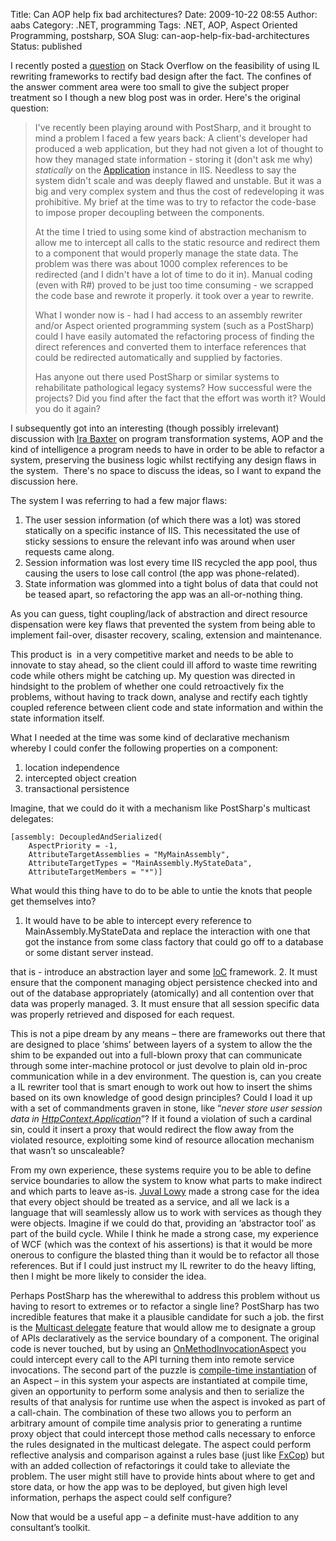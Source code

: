 Title: Can AOP help fix bad architectures?
Date: 2009-10-22 08:55
Author: aabs
Category: .NET, programming
Tags: .NET, AOP, Aspect Oriented Programming, postsharp, SOA
Slug: can-aop-help-fix-bad-architectures
Status: published

I recently posted a [question](http://stackoverflow.com/questions/1541697/refactoring-nasty-legacy-systems-via-aop-or-other-automated-means) on Stack Overflow on the feasibility of using IL rewriting frameworks to rectify bad design after the fact. The confines of the answer comment area were too small to give the subject proper treatment so I though a new blog post was in order. Here's the original question:

> I've recently been playing around with PostSharp, and it brought to mind a problem I faced a few years back: A client's developer had produced a web application, but they had not given a lot of thought to how they managed state information - storing it (don't ask me why) *statically* on the [Application](http://msdn.microsoft.com/en-us/library/system.web.httpapplicationstate.aspx) instance in IIS. Needless to say the system didn't scale and was deeply flawed and unstable. But it was a big and very complex system and thus the cost of redeveloping it was prohibitive. My brief at the time was to try to refactor the code-base to impose proper decoupling between the components.
>
> At the time I tried to using some kind of abstraction mechanism to allow me to intercept all calls to the static resource and redirect them to a component that would properly manage the state data. The problem was there was about 1000 complex references to be redirected (and I didn't have a lot of time to do it in). Manual coding (even with R\#) proved to be just too time consuming - we scrapped the code base and rewrote it properly. it took over a year to rewrite.
>
> What I wonder now is - had I had access to an assembly rewriter and/or Aspect oriented programming system (such as a PostSharp) could I have easily automated the refactoring process of finding the direct references and converted them to interface references that could be redirected automatically and supplied by factories.
>
> Has anyone out there used PostSharp or similar systems to rehabilitate pathological legacy systems? How successful were the projects? Did you find after the fact that the effort was worth it? Would you do it again?

I subsequently got into an interesting (though possibly irrelevant) discussion with [Ira Baxter](http://stackoverflow.com/users/120163/ira-baxter) on program transformation systems, AOP and the kind of intelligence a program needs to have in order to be able to refactor a system, preserving the business logic whilst rectifying any design flaws in the system.  There's no space to discuss the ideas, so I want to expand the discussion here.

The system I was referring to had a few major flaws:

1.  The user session information (of which there was a lot) was stored statically on a specific instance of IIS. This necessitated the use of sticky sessions to ensure the relevant info was around when user requests came along.
2.  Session information was lost every time IIS recycled the app pool, thus causing the users to lose call control (the app was phone-related).
3.  State information was glommed into a tight bolus of data that could not be teased apart, so refactoring the app was an all-or-nothing thing.

As you can guess, tight coupling/lack of abstraction and direct resource dispensation were key flaws that prevented the system from being able to implement fail-over, disaster recovery, scaling, extension and maintenance.

This product is  in a very competitive market and needs to be able to innovate to stay ahead, so the client could ill afford to waste time rewriting code while others might be catching up. My question was directed in hindsight to the problem of whether one could retroactively fix the problems, without having to track down, analyse and rectify each tightly coupled reference between client code and state information and within the state information itself.

What I needed at the time was some kind of declarative mechanism whereby I could confer the following properties on a component:

1.  location independence
2.  intercepted object creation
3.  transactional persistence

Imagine, that we could do it with a mechanism like PostSharp's multicast delegates:

``` {.code}
[assembly: DecoupledAndSerialized(    
    AspectPriority = -1,
    AttributeTargetAssemblies = "MyMainAssembly",
    AttributeTargetTypes = "MainAssembly.MyStateData",
    AttributeTargetMembers = "*")]
```

[](http://11011.net/software/vspaste)

What would this thing have to do to be able to untie the knots that people get themselves into?

1.  It would have to be able to intercept every reference to MainAssembly.MyStateData and replace the interaction with one that got the instance from some class factory that could go off to a database or some distant server instead.  
     
   that is - introduce an abstraction layer and some [IoC](http://en.wikipedia.org/wiki/Inversion_of_Control) framework.
2.  It must ensure that the component managing object persistence checked into and out of the database appropriately (atomically) and all contention over that data was properly managed.
3.  It must ensure that all session specific data was properly retrieved and disposed for each request.

This is not a pipe dream by any means – there are frameworks out there that are designed to place ‘shims’ between layers of a system to allow the the shim to be expanded out into a full-blown proxy that can communicate through some inter-machine protocol or just devolve to plain old in-proc communication while in a dev environment. The question is, can you create a IL rewriter tool that is smart enough to work out how to insert the shims based on its own knowledge of good design principles? Could I load it up with a set of commandments graven in stone, like “*never store user session data in [HttpContext.Application](http://msdn.microsoft.com/en-us/library/system.web.httpapplicationstate.aspx)*”? If it found a violation of such a cardinal sin, could it insert a proxy that would redirect the flow away from the violated resource, exploiting some kind of resource allocation mechanism that wasn’t so unscaleable?

From my own experience, these systems require you to be able to define service boundaries to allow the system to know what parts to make indirect and which parts to leave as-is. [Juval Lowy](http://www.idesign.net/) made a strong case for the idea that every object should be treated as a service, and all we lack is a language that will seamlessly allow us to work with services as though they were objects. Imagine if we could do that, providing an ‘abstractor tool’ as part of the build cycle. While I think he made a strong case, my experience of WCF (which was the context of his assertions) is that it would be more onerous to configure the blasted thing than it would be to refactor all those references. But if I could just instruct my IL rewriter to do the heavy lifting, then I might be more likely to consider the idea.

Perhaps PostSharp has the wherewithal to address this problem without us having to resort to extremes or to refactor a single line? PostSharp has two incredible features that make it a plausible candidate for such a job. the first is the [Multicast delegate](http://doc.postsharp.org/1.5/##PostSharp.HxS/UserGuide/Laos/Multicasting/Overview.html) feature that would allow me to designate a group of APIs declaratively as the service boundary of a component. The original code is never touched, but by using an [OnMethodInvocationAspect](http://doc.postsharp.org/1.5/##PostSharp.HxS/UserGuide/Laos/AspectKinds/OnMethodInvocationAspect.html) you could intercept every call to the API turning them into remote service invocations. The second part of the puzzle is [compile-time instantiation](http://doc.postsharp.org/1.5/##PostSharp.HxS/UserGuide/Laos/Lifetime.html) of an Aspect – in this system your aspects are instantiated at compile time, given an opportunity to perform some analysis and then to serialize the results of that analysis for runtime use when the aspect is invoked as part of a call-chain. The combination of these two allows you to perform an arbitrary amount of compile time analysis prior to generating a runtime proxy object that could intercept those method calls necessary to enforce the rules designated in the multicast delegate. The aspect could perform reflective analysis and comparison against a rules base (just like [FxCop](http://msdn.microsoft.com/en-us/library/bb429476(VS.80).aspx)) but with an added collection of refactorings it could take to alleviate the problem. The user might still have to provide hints about where to get and store data, or how the app was to be deployed, but given high level information, perhaps the aspect could self configure?

Now that would be a useful app – a definite must-have addition to any consultant’s toolkit.
